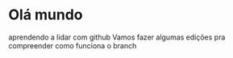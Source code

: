 # Olá mundo
aprendendo a lidar com github
Vamos fazer algumas edições pra compreender como funciona o branch
